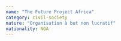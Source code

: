 ```yaml
---
name: "The Future Project Africa"
category: civil-society
nature: "Organisation à but non lucratif"
nationality: NGA
---
```

